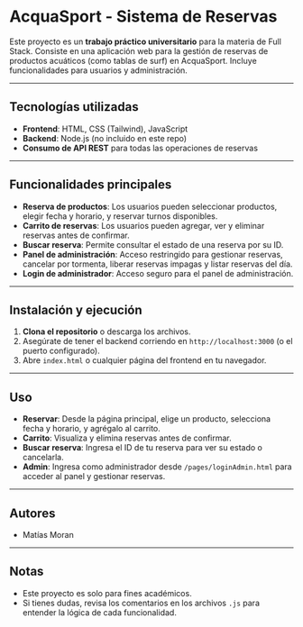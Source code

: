 # AcquaSport - Sistema de Reservas

Este proyecto es un **trabajo práctico universitario** para la materia de Full Stack. Consiste en una aplicación web para la gestión de reservas de productos acuáticos (como tablas de surf) en AcquaSport. Incluye funcionalidades para usuarios y administración.

---

## Tecnologías utilizadas

- **Frontend**: HTML, CSS (Tailwind), JavaScript
- **Backend**: Node.js (no incluido en este repo)
- **Consumo de API REST** para todas las operaciones de reservas

---

## Funcionalidades principales

- **Reserva de productos**: Los usuarios pueden seleccionar productos, elegir fecha y horario, y reservar turnos disponibles.
- **Carrito de reservas**: Los usuarios pueden agregar, ver y eliminar reservas antes de confirmar.
- **Buscar reserva**: Permite consultar el estado de una reserva por su ID.
- **Panel de administración**: Acceso restringido para gestionar reservas, cancelar por tormenta, liberar reservas impagas y listar reservas del día.
- **Login de administrador**: Acceso seguro para el panel de administración.

---


## Instalación y ejecución

1. **Clona el repositorio** o descarga los archivos.
2. Asegúrate de tener el backend corriendo en `http://localhost:3000` (o el puerto configurado).
3. Abre `index.html` o cualquier página del frontend en tu navegador.

---

## Uso

- **Reservar**: Desde la página principal, elige un producto, selecciona fecha y horario, y agrégalo al carrito.
- **Carrito**: Visualiza y elimina reservas antes de confirmar.
- **Buscar reserva**: Ingresa el ID de tu reserva para ver su estado o cancelarla.
- **Admin**: Ingresa como administrador desde `/pages/loginAdmin.html` para acceder al panel y gestionar reservas.

---

## Autores

- Matías Moran

---

## Notas

- Este proyecto es solo para fines académicos.
- Si tienes dudas, revisa los comentarios en los archivos `.js` para entender la lógica de cada funcionalidad.